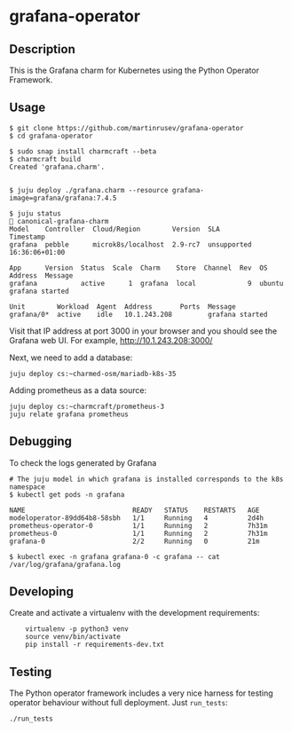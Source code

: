 # grafana-operator

## Description

This is the Grafana charm for Kubernetes using the Python Operator Framework.

## Usage

```
$ git clone https://github.com/martinrusev/grafana-operator
$ cd grafana-operator

$ sudo snap install charmcraft --beta
$ charmcraft build
Created 'grafana.charm'.


$ juju deploy ./grafana.charm --resource grafana-image=grafana/grafana:7.4.5

$ juju status                                                                                                                                                                                    canonical-grafana-charm
Model    Controller  Cloud/Region        Version  SLA          Timestamp
grafana  pebble      microk8s/localhost  2.9-rc7  unsupported  16:36:06+01:00

App      Version  Status  Scale  Charm    Store  Channel  Rev  OS      Address  Message
grafana           active      1  grafana  local             9  ubuntu           grafana started

Unit        Workload  Agent  Address       Ports  Message
grafana/0*  active    idle   10.1.243.208         grafana started

```

Visit that IP address at port 3000 in your browser and you should see the Grafana web UI. For example, http://10.1.243.208:3000/

Next, we need to add a database:

```
juju deploy cs:~charmed-osm/mariadb-k8s-35

```

Adding prometheus as a data source:

```
juju deploy cs:~charmcraft/prometheus-3
juju relate grafana prometheus
```

## Debugging

To check the logs generated by Grafana

```
# The juju model in which grafana is installed corresponds to the k8s namespace
$ kubectl get pods -n grafana

NAME                           READY   STATUS    RESTARTS   AGE
modeloperator-89dd64b8-58sbh   1/1     Running   4          2d4h
prometheus-operator-0          1/1     Running   2          7h31m
prometheus-0                   1/1     Running   2          7h31m
grafana-0                      2/2     Running   0          21m

$ kubectl exec -n grafana grafana-0 -c grafana -- cat /var/log/grafana/grafana.log
```

## Developing

Create and activate a virtualenv with the development requirements:

```
    virtualenv -p python3 venv
    source venv/bin/activate
    pip install -r requirements-dev.txt
```

## Testing

The Python operator framework includes a very nice harness for testing
operator behaviour without full deployment. Just `run_tests`:

    ./run_tests
